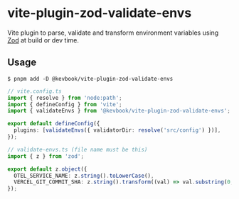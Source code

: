 # vite-plugin-zod-validate-envs

Vite plugin to parse, validate and transform environment variables using [Zod](https://zod.dev/) at build or dev time.

## Usage

```shell
$ pnpm add -D @kevbook/vite-plugin-zod-validate-envs
```

```ts
// vite.config.ts
import { resolve } from 'node:path';
import { defineConfig } from 'vite';
import { validateEnvs } from '@kevbook/vite-plugin-zod-validate-envs';

export default defineConfig({
  plugins: [validateEnvs({ validatorDir: resolve('src/config') })],
});
```

```ts
// validate-envs.ts (file name must be this)
import { z } from 'zod';

export default z.object({
  OTEL_SERVICE_NAME: z.string().toLowerCase(),
  VERCEL_GIT_COMMIT_SHA: z.string().transform((val) => val.substring(0, 8)),
});
```
